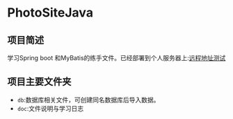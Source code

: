 # PhotoSiteJava
## 项目简述

学习Spring boot 和MyBatis的练手文件。已经部署到个人服务器上:[远程地址测试](http://118.24.113.233:8080/)

## 项目主要文件夹
- `db`:数据库相关文件，可创建同名数据库后导入数据。
- `doc`:文件说明与学习日志



